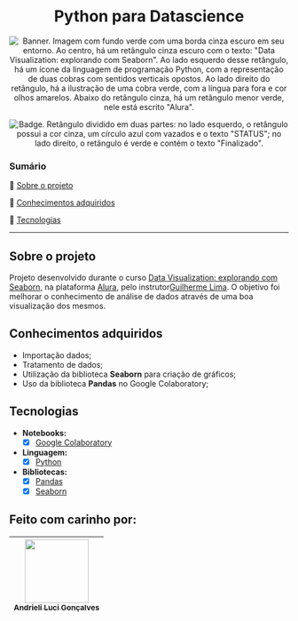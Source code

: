 <h1 align="center"> Python para Datascience </h1>

<p align="center">

  <img src="https://i.imgur.com/2EPcykP.png" alt='Banner. Imagem com fundo verde com uma borda cinza escuro em seu entorno. Ao centro, há um retângulo cinza escuro com o texto: "Data Visualization: explorando com Seaborn". Ao lado esquerdo desse retângulo, há um ícone da linguagem de programação Python, com a representação de duas cobras com sentidos verticais opostos. Ao lado direito do retângulo, há a ilustração de uma cobra verde, com a língua para fora e cor olhos amarelos. Abaixo do retângulo cinza, há um retângulo menor verde, nele está escrito "Alura".' />
</p>

<p align="center">
    <img src='https://img.shields.io/badge/Status-Finalizado-abf285?style=for-the-badge&logo=appveyor' alt='Badge. Retângulo dividido em duas partes: no lado esquerdo, o retângulo possui a cor cinza, um círculo azul com vazados e o texto "STATUS"; no lado direito, o retângulo é verde e contém o texto "Finalizado".'>
</p>

### Sumário 

:small_blue_diamond: [Sobre o projeto](#sobre-o-projeto)

:small_blue_diamond: [Conhecimentos adquiridos](#conhecimentos-adquiridos)

:small_blue_diamond: [Tecnologias](#tecnologias)

---

## Sobre o projeto 

Projeto desenvolvido durante o curso [Data Visualization: explorando com Seaborn](https://cursos.alura.com.br/course/data-visualization-com-seaborn), na plataforma [Alura](https://www.alura.com.br/), pelo instrutor[Guilherme Lima](https://www.linkedin.com/in/guilherme-lima-458925178/). O objetivo foi melhorar o conhecimento de análise de dados através de uma boa visualização dos mesmos.

## Conhecimentos adquiridos
- Importação dados;
- Tratamento de dados;
- Utilização da biblioteca **Seaborn** para criação de gráficos;
- Uso da biblioteca **Pandas** no Google Colaboratory;

## Tecnologias
- **Notebooks:**
  - [x] [Google Colaboratory](https://colab.research.google.com/)
- **Linguagem:**
  - [x] [Python](https://docs.python.org/3/)
- **Bibliotecas:**
  - [x] [Pandas](https://pandas.pydata.org/docs/)
  - [x] [Seaborn](https://seaborn.pydata.org/)

## Feito com carinho por:

| [<img src="https://avatars.githubusercontent.com/u/62841828?v=4" width=115><br><sub>Andrieli Luci Gonçalves</sub>](https://github.com/strawndri) |
| :---: |

